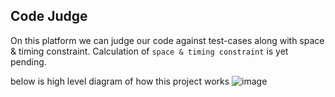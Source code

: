## Code Judge

On this platform we can judge our code against test-cases along with space & timing constraint. Calculation of `space & timing constraint` is yet pending.

below is high level diagram of how this project works
![image](https://github.com/AmitSureshChandra/code-judge/assets/47358181/e1831d96-bbff-439f-94d1-aa0501f20004)

